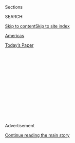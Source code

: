 <div id="app">

<div>

<div>

<div>

<div class="NYTAppHideMasthead css-1q2w90k e1suatyy0">

<div class="section css-ui9rw0 e1suatyy2">

<div class="css-eph4ug er09x8g0">

<div class="css-6n7j50">

</div>

<span class="css-1dv1kvn">Sections</span>

<div class="css-10488qs">

<span class="css-1dv1kvn">SEARCH</span>

</div>

[Skip to content](#site-content)[Skip to site
index](#site-index)

</div>

<div id="masthead-section-label" class="css-1wr3we4 eaxe0e00">

[Americas](https://www.nytimes3xbfgragh.onion/section/world/americas)

</div>

<div class="css-10698na e1huz5gh0">

</div>

</div>

<div id="masthead-bar-one" class="section hasLinks css-15hmgas e1csuq9d3">

<div class="css-uqyvli e1csuq9d0">

</div>

<div class="css-1uqjmks e1csuq9d1">

</div>

<div class="css-9e9ivx">

[](https://myaccount.nytimes3xbfgragh.onion/auth/login?response_type=cookie&client_id=vi)

</div>

<div class="css-1bvtpon e1csuq9d2">

[Today’s
Paper](https://www.nytimes3xbfgragh.onion/section/todayspaper)

</div>

</div>

</div>

</div>

<div data-aria-hidden="false">

<div id="site-content" data-role="main">

<div>

<div class="css-1aor85t" style="opacity:0.000000001;z-index:-1;visibility:hidden">

<div class="css-1hqnpie">

<div class="css-epjblv">

<span class="css-17xtcya">[Americas](/section/world/americas)</span><span class="css-x15j1o">|</span><span class="css-fwqvlz">Mexicans
Are the Nafta Winners? It’s News to
Them</span>

</div>

<div class="css-k008qs">

<div class="css-1iwv8en">

<span class="css-18z7m18"></span>

<div>

</div>

</div>

<span class="css-1n6z4y">https://nyti.ms/2hTqvqV</span>

<div class="css-1705lsu">

<div class="css-4xjgmj">

<div class="css-4skfbu" data-role="toolbar" data-aria-label="Social Media Share buttons, Save button, and Comments Panel with current comment count" data-testid="share-tools">

  - 
  - 
  - 
  - 
    
    <div class="css-6n7j50">
    
    </div>

  - 

</div>

</div>

</div>

</div>

</div>

</div>

<div class="css-13pd83m">

</div>

<div id="top-wrapper" class="css-1sy8kpn">

<div id="top-slug" class="css-l9onyx">

Advertisement

</div>

[Continue reading the main
story](#after-top)

<div class="ad top-wrapper" style="text-align:center;height:100%;display:block;min-height:250px">

<div id="top" class="place-ad" data-position="top" data-size-key="top">

</div>

</div>

<div id="after-top">

</div>

</div>

<div id="sponsor-wrapper" class="css-1hyfx7x">

<div id="sponsor-slug" class="css-19vbshk">

Supported by

</div>

[Continue reading the main
story](#after-sponsor)

<div id="sponsor" class="ad sponsor-wrapper" style="text-align:center;height:100%;display:block">

</div>

<div id="after-sponsor">

</div>

</div>

<div class="css-1vkm6nb ehdk2mb0">

# Mexicans Are the Nafta Winners? It’s News to Them

</div>

<div class="css-79elbk" data-testid="photoviewer-wrapper">

<div class="css-z3e15g" data-testid="photoviewer-wrapper-hidden">

</div>

<div class="css-1a48zt4 ehw59r15" data-testid="photoviewer-children">

![<span class="css-16f3y1r e13ogyst0" data-aria-hidden="true">Trucks on
an overpass at the World Trade International Bridge in Laredo, Tex.
Goods manufactured by companies operating in both the United States and
Mexico cross the border multiple times during
production.</span><span class="css-cnj6d5 e1z0qqy90" itemprop="copyrightHolder"><span class="css-1ly73wi e1tej78p0">Credit...</span><span><span>Eric
Gay/Associated
Press</span></span></span>](https://static01.graylady3jvrrxbe.onion/images/2017/01/05/world/05nafta/05nafta-articleLarge.jpg?quality=75&auto=webp&disable=upscale)

</div>

</div>

<div class="css-xt80pu e12qa4dv0">

<div class="css-18e8msd">

<div class="css-vp77d3 epjyd6m0">

<div class="css-1baulvz">

By [<span class="css-1baulvz" itemprop="name">Azam
Ahmed</span>](http://www.nytimes3xbfgragh.onion/by/azam-ahmed) and
[<span class="css-1baulvz last-byline" itemprop="name">Elisabeth
Malkin</span>](https://www.nytimes3xbfgragh.onion/by/elisabeth-malkin)

</div>

</div>

  - Jan. 4,
    2017

  - 
    
    <div class="css-4xjgmj">
    
    <div class="css-d8bdto" data-role="toolbar" data-aria-label="Social Media Share buttons, Save button, and Comments Panel with current comment count" data-testid="share-tools">
    
      - 
      - 
      - 
      - 
        
        <div class="css-6n7j50">
        
        </div>
    
      - 
    
    </div>
    
    </div>

</div>

</div>

<div class="section meteredContent css-1r7ky0e" name="articleBody" itemprop="articleBody">

<div class="css-1fanzo5 StoryBodyCompanionColumn">

<div class="css-53u6y8">

APODACA, Mexico — In 30 years at Whirlpool, working at the company’s
manufacturing plant in this industrial Mexican town, José Luis Rico has
witnessed some pretty major changes.

The work force has grown, churning out refrigerators that look more like
robots than the simple models of his early career. Fueling the changes
was a free-trade agreement among Mexico, Canada and the United States
that promised to lift Mexico into the future.

What did not seem to go up, however, was Mr. Rico’s salary. After a
handful of raises, he still earns well under $10,000 a year — a sum, he
argues, that hardly makes Mexico the big winner of the North American
Free Trade Agreement that President-elect Donald J. Trump says it is.

In fact, to Mr. Rico and many other Mexican workers, politicians and
economists, Nafta does not feel much like a win at all.

</div>

</div>

<div class="css-1fanzo5 StoryBodyCompanionColumn">

<div class="css-53u6y8">

“It’s more like survival,” Mr. Rico said. “I thought it would make my
life better, that this agreement would create opportunities for
everyone.”

“Maybe it has,” he added, nodding toward the Whirlpool logo on the
entrance to the complex. “Just not for us.”

Mr. Trump made questioning the virtues of Nafta a centerpiece of his
campaign, at one point calling it “the worst trade deal maybe ever
signed anywhere,” and he has not slowed down since his election. On
Tuesday alone, [he criticized General
Motors](https://twitter.com/realDonaldTrump/status/816260343391514624)
for shipping cars made in Mexico to the United States, claimed credit
for [a decision by
Ford](https://www.nytimes3xbfgragh.onion/2017/01/03/business/ford-general-motors-trump.html?hp&amp;action=click&amp;pgtype=Homepage&amp;clickSource=story-heading&amp;module=first-column-region&amp;region=top-news&amp;WT.nav=top-news)
to cancel plans for a new factory in Mexico, and named a well-known
advocate of protectionist policies, Robert Lighthizer, his [chief trade
negotiator](https://www.nytimes3xbfgragh.onion/2017/01/03/us/politics/trump-robert-lighthizer-trade-mexico.html).

His argument has driven the narrative that where the American worker
lost, the Mexican economy gained.

But here in Mexico, there is an increasing belief that Nafta, despite
drawing an enormous amount of investment to the country, has been a big
disappointment.

</div>

</div>

<div class="css-1fanzo5 StoryBodyCompanionColumn">

<div class="css-53u6y8">

“At the end of the day, as a development strategy, it should have led to
higher sustained growth, generated well-paid salaries and reduced the
gap between Mexico and the United States,” said Gerardo Esquivel, an
economist at the Colegio de México. “It has remained well below what was
hoped for.”

Mexico’s economy has grown an average of just 2.5 percent a year under
Nafta, a fraction of what was needed to provide the jobs and prosperity
its supporters promised. More than half of Mexicans still live below the
poverty line, a proportion that remains unchanged from 1993, before the
deal went into effect.

Wages in Mexico have stagnated for more than a decade, and the stubborn
gap between the nation’s rich and poor persists. A majority of workers
in Mexico toil in the obscurity of under-the-table jobs at workshops,
markets and farms for their survival.

New technologies, meanwhile, have cut many jobs while increasing
productivity, which is good news for businesses but a blow to the work
force.

“Mexico is seeing exactly the same phenomenon as in the United States,”
said Timothy A. Wise, a research fellow at Tufts University. “Workers
have declining bargaining power on both sides of the border.”

In part, Nafta’s failure to achieve its potential falls on the Mexican
government’s shoulders, experts say. Rather than use the agreement as a
launching point to grow and invest in many sectors of the Mexican
economy, successive governments viewed the trade deal as a silver bullet
for the country’s economic woes.

All of this is not lost on Mexicans, despite their government’s defense
of Nafta. A recent poll by Parametría, a respected Mexican pollster,
found that more than two-thirds of respondents believed that Nafta had
benefited American consumers and businesses, while just 20 percent
believed it had been good for them. The poll, consisting of 800
interviews in people’s homes, had a margin of sampling error of plus or
minus 3.5 percentage points.

</div>

</div>

<div class="css-1fanzo5 StoryBodyCompanionColumn">

<div class="css-53u6y8">

“There is a grand narrative in the United States that Mexico was the
great winner of Nafta,” said Fernando Turner Dávila, the secretary of
the economy and labor in the industrial state of Nuevo León. “Meanwhile,
here in Mexico, they only see the benefits, which are glorified. They
never see the downsides, much less talk about them.”

Mr. Turner cited the loss of nearly two million jobs in the agricultural
industry because of the treaty, which benefited highly subsidized
industries in the United States like corn to the detriment of Mexican
farmers. And while the federal government lauds the increase in
manufacturing exports, Mexico still relies on a tremendous number of
imports from the United States.

“The Mexican government has not established policies to protect Mexican
businesses,” said Mr. Turner, himself a businessman, with factories in a
half-dozen countries.

That said, even critics like Mr. Turner do not want to see Nafta gutted.
It is an imperfect deal, one that has failed to deliver on its promise,
he said. But to terminate the treaty would be a disaster, he said,
hurting both Mexico and the United States and creating even more job
losses.

It would also not happen easily, critics contend.

After two decades, the two economies are tightly braided together. Goods
manufactured by companies operating in both countries — whether
speakers, cars or airplanes — cross the border multiple times during
production, a shared manufacturing process that, if destroyed, would
mean shared job losses.

“A lot of people are taking solace in the reality that it’s very
difficult for the U.S. to impose tariffs on Mexico without damaging the
U.S. economy as well,” said Christopher Wilson, a scholar at the Woodrow
Wilson Institute. “You need something to replace Nafta. Otherwise you’re
going to leave a lot of American workers out in the cold.”

The agreement has certainly brought positive changes to Mexico,
economists note. Since it went into effect at the beginning of 1994,
billions of dollars in investment has been pouring into Mexico every
year.

</div>

</div>

<div class="css-1fanzo5 StoryBodyCompanionColumn">

<div class="css-53u6y8">

Sleepy provincial towns have become manufacturing hubs. Workers assemble
Ford Fusion Hybrid cars in the city of Hermosillo and Whirlpool
refrigerators outside Monterrey. Tijuana sends flat-screen televisions
across the border and the state of Querétaro hammers out parts for
helicopters and corporate jets.

For two decades, those exports have been the main driver of growth in
Mexico, which is why Mexico’s government is so eager to defend the
country’s trade relationship with the United States.

Without the agreement, the foreign investment that creates new jobs will
slow, or even vanish, some fear. Mexicans got a forewarning of the
possible effect this week. After poor sales and criticism from Mr.
Trump, Ford announced that it would cancel a planned car plant in San
Luis Potosí, a state that Nafta has transformed into a hub for auto
manufacturing.

“Mexico has done a lot right,” said Gordon H. Hanson, a trade expert at
the University of California, San Diego. “It has a lot to be proud of.
It has developed a middle class that lives in cities, that educates
their children. It’s not the Mexico of 1993.”

The image of these bustling factories feeds the idea that Mexico is
responsible for the hollowing out of America’s industrial heartland. But
the reality has turned out to be much more complicated.

While American companies moved jobs to lower-wage Mexico to remain
competitive, some new jobs emerged in the United States, in design or
engineering, or in plants to make parts for the Mexican factories. In
the end, “Nafta did not cause the huge job losses feared by the critics
or the large economic gains predicted by supporters,” the [Congressional
Research Service](https://fas.org/sgp/crs/row/R42965.pdf) concluded in
2015.

In Mexico, the hope was to mimic the success of East Asia’s so-called
tigers, using free trade as the catalyst to modernize and overhaul the
economy through exports. Instead, Mexico produced the exports, but not
the growth. It even fell behind most other countries in Latin America
during the 2000s.

</div>

</div>

<div class="css-1fanzo5 StoryBodyCompanionColumn">

<div class="css-53u6y8">

But Nafta was not necessarily the problem. Much of the misstep, experts
say, was the Mexican government’s belief that the agreement would be
enough to transform the economy all by itself. Thinking of the trade
deal as a panacea, the government failed to come up with a broader
policy or make the investments needed to use the trade agreement as a
lever to transform the whole economy.

Investments in research and development, for instance, have failed to
materialize in both the public and private sectors. Government spending
on infrastructure has dropped to its lowest level in seven decades,
experts say, leaving an unreliable network of ports, highways and even
internet connections across the country. Burdensome regulation and
corruption stifled investment, while the nation’s banks lent far less
than their Latin American peers, leaving small companies to scramble for
credit.

Even where Nafta is succeeding, it is not pushing wages up, or creating
enough needed jobs.

Rodolfo de la Torre, an economist with the Espinosa Yglesias Center for
Studies in Mexico City, said officials initially hoped Nafta would bring
jobs to the mass of poorly educated workers in Mexico. But by the early
2000s, much of that low-skilled work had left for China, where labor was
cheaper.

Jobs for better-educated workers in Mexico remained, in part because of
the technological advances in the industrial plants.

Now, in many of the manufacturing hubs of Mexico, wages, and hopes, have
been frozen.

For 10 years, Jorge Augustín Martínez has driven a forklift for Prolec,
a joint venture with General Electric that makes transformers. A father
of two, he earns about $100 for a six-day workweek.

Though he has received modest cost-of-living increases, his last raise
was five years ago, when gas, food and household items were far cheaper,
he said. It was also before his second son was born. Between housing,
insurance, savings and other requisites, he is left with about $40 a
week to buy food and other necessities for his family, he said.

Some of the engineers in the plant make more, he said, but no one is
thriving.

“We’re all the same, fighting to make ends meet,” he said. “I don’t know
anyone who is very comfortable.”

</div>

</div>

</div>

<div>

</div>

<div>

</div>

<div>

</div>

<div>

<div id="bottom-wrapper" class="css-1ede5it">

<div id="bottom-slug" class="css-l9onyx">

Advertisement

</div>

[Continue reading the main
story](#after-bottom)

<div id="bottom" class="ad bottom-wrapper" style="text-align:center;height:100%;display:block;min-height:90px">

</div>

<div id="after-bottom">

</div>

</div>

</div>

</div>

</div>

## Site Index

<div>

</div>

## Site Information Navigation

  - [© <span>2020</span> <span>The New York Times
    Company</span>](https://help.nytimes3xbfgragh.onion/hc/en-us/articles/115014792127-Copyright-notice)

<!-- end list -->

  - [NYTCo](https://www.nytco.com/)
  - [Contact
    Us](https://help.nytimes3xbfgragh.onion/hc/en-us/articles/115015385887-Contact-Us)
  - [Work with us](https://www.nytco.com/careers/)
  - [Advertise](https://nytmediakit.com/)
  - [T Brand Studio](http://www.tbrandstudio.com/)
  - [Your Ad
    Choices](https://www.nytimes3xbfgragh.onion/privacy/cookie-policy#how-do-i-manage-trackers)
  - [Privacy](https://www.nytimes3xbfgragh.onion/privacy)
  - [Terms of
    Service](https://help.nytimes3xbfgragh.onion/hc/en-us/articles/115014893428-Terms-of-service)
  - [Terms of
    Sale](https://help.nytimes3xbfgragh.onion/hc/en-us/articles/115014893968-Terms-of-sale)
  - [Site
    Map](https://spiderbites.nytimes3xbfgragh.onion)
  - [Help](https://help.nytimes3xbfgragh.onion/hc/en-us)
  - [Subscriptions](https://www.nytimes3xbfgragh.onion/subscription?campaignId=37WXW)

</div>

</div>

</div>

</div>
